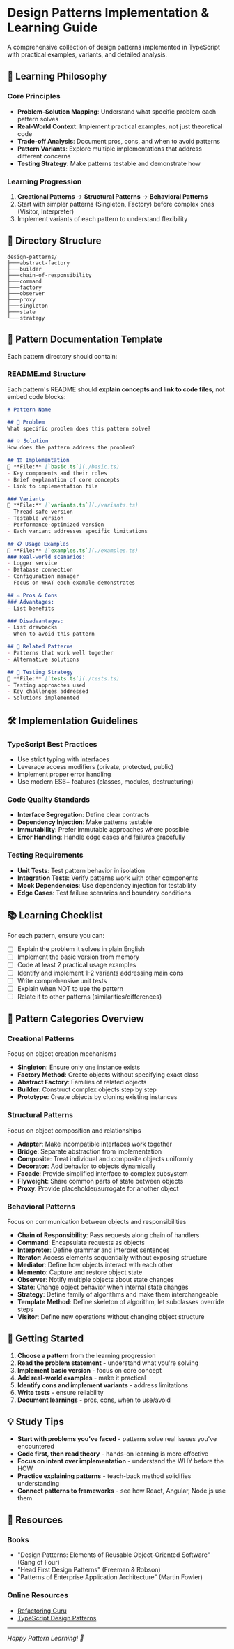 # Design Patterns Implementation & Learning Guide

A comprehensive collection of design patterns implemented in TypeScript with practical examples, variants, and detailed analysis.

## 🎯 Learning Philosophy

### Core Principles
- **Problem-Solution Mapping**: Understand what specific problem each pattern solves
- **Real-World Context**: Implement practical examples, not just theoretical code
- **Trade-off Analysis**: Document pros, cons, and when to avoid patterns
- **Pattern Variants**: Explore multiple implementations that address different concerns
- **Testing Strategy**: Make patterns testable and demonstrate how

### Learning Progression
1. **Creational Patterns** → **Structural Patterns** → **Behavioral Patterns**
2. Start with simpler patterns (Singleton, Factory) before complex ones (Visitor, Interpreter)
3. Implement variants of each pattern to understand flexibility

## 📁 Directory Structure

```
design-patterns/
├───abstract-factory
├───builder
├───chain-of-responsibility
├───command
├───factory
├───observer
├───proxy
├───singleton
├───state
└───strategy
```

## 📝 Pattern Documentation Template

Each pattern directory should contain:

### README.md Structure
Each pattern's README should **explain concepts and link to code files**, not embed code blocks:

```markdown
# Pattern Name

## 🎯 Problem
What specific problem does this pattern solve?

## 💡 Solution
How does the pattern address the problem?

## 🏗️ Implementation
📁 **File:** [`basic.ts`](./basic.ts)
- Key components and their roles
- Brief explanation of core concepts
- Link to implementation file

### Variants
📁 **File:** [`variants.ts`](./variants.ts)
- Thread-safe version
- Testable version
- Performance-optimized version
- Each variant addresses specific limitations

## 📋 Usage Examples
📁 **File:** [`examples.ts`](./examples.ts)
### Real-world scenarios:
- Logger service
- Database connection
- Configuration manager
- Focus on WHAT each example demonstrates

## ⚖️ Pros & Cons
### Advantages:
- List benefits

### Disadvantages:
- List drawbacks
- When to avoid this pattern

## 🔗 Related Patterns
- Patterns that work well together
- Alternative solutions

## 🧪 Testing Strategy
📁 **File:** [`tests.ts`](./tests.ts)
- Testing approaches used
- Key challenges addressed
- Solutions implemented
```

## 🛠️ Implementation Guidelines

### TypeScript Best Practices
- Use strict typing with interfaces
- Leverage access modifiers (private, protected, public)
- Implement proper error handling
- Use modern ES6+ features (classes, modules, destructuring)

### Code Quality Standards
- **Interface Segregation**: Define clear contracts
- **Dependency Injection**: Make patterns testable
- **Immutability**: Prefer immutable approaches where possible
- **Error Handling**: Handle edge cases and failures gracefully

### Testing Requirements
- **Unit Tests**: Test pattern behavior in isolation
- **Integration Tests**: Verify patterns work with other components
- **Mock Dependencies**: Use dependency injection for testability
- **Edge Cases**: Test failure scenarios and boundary conditions

## 📚 Learning Checklist

For each pattern, ensure you can:
- [ ] Explain the problem it solves in plain English
- [ ] Implement the basic version from memory
- [ ] Code at least 2 practical usage examples
- [ ] Identify and implement 1-2 variants addressing main cons
- [ ] Write comprehensive unit tests
- [ ] Explain when NOT to use the pattern
- [ ] Relate it to other patterns (similarities/differences)

## 🎯 Pattern Categories Overview

### Creational Patterns
Focus on object creation mechanisms
- **Singleton**: Ensure only one instance exists
- **Factory Method**: Create objects without specifying exact class
- **Abstract Factory**: Families of related objects
- **Builder**: Construct complex objects step by step
- **Prototype**: Create objects by cloning existing instances

### Structural Patterns
Focus on object composition and relationships
- **Adapter**: Make incompatible interfaces work together
- **Bridge**: Separate abstraction from implementation
- **Composite**: Treat individual and composite objects uniformly
- **Decorator**: Add behavior to objects dynamically
- **Facade**: Provide simplified interface to complex subsystem
- **Flyweight**: Share common parts of state between objects
- **Proxy**: Provide placeholder/surrogate for another object

### Behavioral Patterns
Focus on communication between objects and responsibilities
- **Chain of Responsibility**: Pass requests along chain of handlers
- **Command**: Encapsulate requests as objects
- **Interpreter**: Define grammar and interpret sentences
- **Iterator**: Access elements sequentially without exposing structure
- **Mediator**: Define how objects interact with each other
- **Memento**: Capture and restore object state
- **Observer**: Notify multiple objects about state changes
- **State**: Change object behavior when internal state changes
- **Strategy**: Define family of algorithms and make them interchangeable
- **Template Method**: Define skeleton of algorithm, let subclasses override steps
- **Visitor**: Define new operations without changing object structure

## 🚀 Getting Started

1. **Choose a pattern** from the learning progression
2. **Read the problem statement** - understand what you're solving
3. **Implement basic version** - focus on core concept
4. **Add real-world examples** - make it practical
5. **Identify cons and implement variants** - address limitations
6. **Write tests** - ensure reliability
7. **Document learnings** - pros, cons, when to use/avoid

## 💡 Study Tips

- **Start with problems you've faced** - patterns solve real issues you've encountered
- **Code first, then read theory** - hands-on learning is more effective
- **Focus on intent over implementation** - understand the WHY before the HOW
- **Practice explaining patterns** - teach-back method solidifies understanding
- **Connect patterns to frameworks** - see how React, Angular, Node.js use them

## 📖 Resources

### Books
- "Design Patterns: Elements of Reusable Object-Oriented Software" (Gang of Four)
- "Head First Design Patterns" (Freeman & Robson)
- "Patterns of Enterprise Application Architecture" (Martin Fowler)

### Online Resources
- [Refactoring Guru](https://refactoring.guru/design-patterns)
- [TypeScript Design Patterns](https://github.com/torokmark/design_patterns_in_typescript)

---

*Happy Pattern Learning! 🎉*
